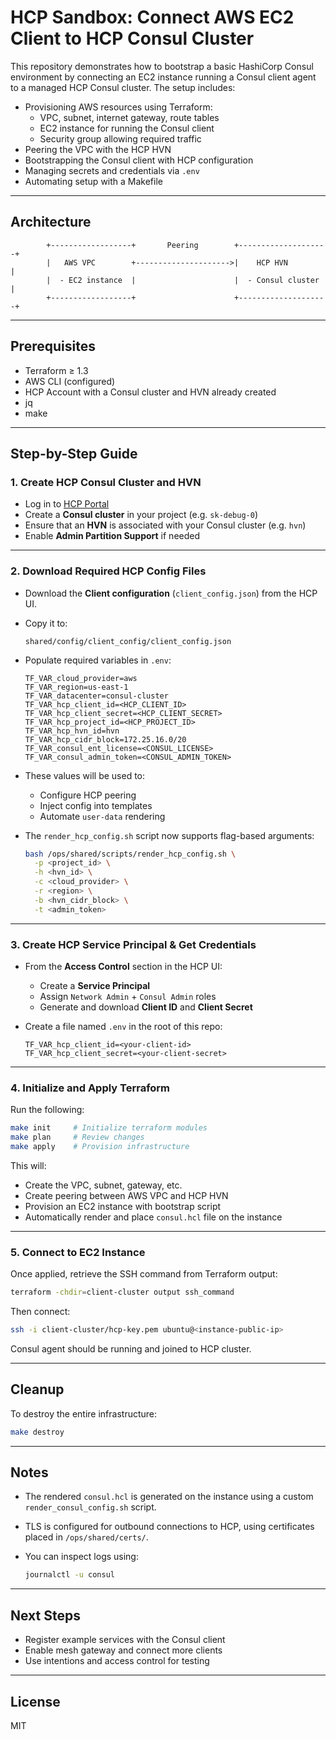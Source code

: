 # HCP Sandbox: Connect AWS EC2 Client to HCP Consul Cluster

This repository demonstrates how to bootstrap a basic HashiCorp Consul environment by connecting an EC2 instance running a Consul client agent to a managed HCP Consul cluster. The setup includes:

- Provisioning AWS resources using Terraform:
  - VPC, subnet, internet gateway, route tables
  - EC2 instance for running the Consul client
  - Security group allowing required traffic
- Peering the VPC with the HCP HVN
- Bootstrapping the Consul client with HCP configuration
- Managing secrets and credentials via `.env`
- Automating setup with a Makefile

---

## Architecture

```
        +------------------+       Peering        +--------------------+
        |   AWS VPC        +--------------------->|    HCP HVN         |
        |  - EC2 instance  |                      |  - Consul cluster  |
        +------------------+                      +--------------------+
```

---

## Prerequisites

- Terraform ≥ 1.3
- AWS CLI (configured)
- HCP Account with a Consul cluster and HVN already created
- jq
- make

---

## Step-by-Step Guide

### 1. Create HCP Consul Cluster and HVN

- Log in to [HCP Portal](https://portal.cloud.hashicorp.com/)
- Create a **Consul cluster** in your project (e.g. `sk-debug-0`)
- Ensure that an **HVN** is associated with your Consul cluster (e.g. `hvn`)
- Enable **Admin Partition Support** if needed

---

### 2. Download Required HCP Config Files

- Download the **Client configuration** (`client_config.json`) from the HCP UI.
- Copy it to:

  ```
  shared/config/client_config/client_config.json
  ```

- Populate required variables in `.env`:
  ```dotenv
  TF_VAR_cloud_provider=aws
  TF_VAR_region=us-east-1
  TF_VAR_datacenter=consul-cluster
  TF_VAR_hcp_client_id=<HCP_CLIENT_ID>
  TF_VAR_hcp_client_secret=<HCP_CLIENT_SECRET>
  TF_VAR_hcp_project_id=<HCP_PROJECT_ID>
  TF_VAR_hcp_hvn_id=hvn
  TF_VAR_hcp_cidr_block=172.25.16.0/20
  TF_VAR_consul_ent_license=<CONSUL_LICENSE>
  TF_VAR_consul_admin_token=<CONSUL_ADMIN_TOKEN>
  ```

- These values will be used to:
  - Configure HCP peering
  - Inject config into templates
  - Automate `user-data` rendering

- The `render_hcp_config.sh` script now supports flag-based arguments:
  ```bash
  bash /ops/shared/scripts/render_hcp_config.sh \
    -p <project_id> \
    -h <hvn_id> \
    -c <cloud_provider> \
    -r <region> \
    -b <hvn_cidr_block> \
    -t <admin_token>
  ```

---

### 3. Create HCP Service Principal & Get Credentials

- From the **Access Control** section in the HCP UI:
  - Create a **Service Principal**
  - Assign `Network Admin` + `Consul Admin` roles
  - Generate and download **Client ID** and **Client Secret**

- Create a file named `.env` in the root of this repo:

  ```dotenv
  TF_VAR_hcp_client_id=<your-client-id>
  TF_VAR_hcp_client_secret=<your-client-secret>
  ```

---

### 4. Initialize and Apply Terraform

Run the following:

```bash
make init     # Initialize terraform modules
make plan     # Review changes
make apply    # Provision infrastructure
```

This will:

- Create the VPC, subnet, gateway, etc.
- Create peering between AWS VPC and HCP HVN
- Provision an EC2 instance with bootstrap script
- Automatically render and place `consul.hcl` file on the instance

---

### 5. Connect to EC2 Instance

Once applied, retrieve the SSH command from Terraform output:

```bash
terraform -chdir=client-cluster output ssh_command
```

Then connect:

```bash
ssh -i client-cluster/hcp-key.pem ubuntu@<instance-public-ip>
```

Consul agent should be running and joined to HCP cluster.

---

## Cleanup

To destroy the entire infrastructure:

```bash
make destroy
```

---

## Notes

- The rendered `consul.hcl` is generated on the instance using a custom `render_consul_config.sh` script.
- TLS is configured for outbound connections to HCP, using certificates placed in `/ops/shared/certs/`.
- You can inspect logs using:

  ```bash
  journalctl -u consul
  ```

---

## Next Steps

- Register example services with the Consul client
- Enable mesh gateway and connect more clients
- Use intentions and access control for testing

---

## License

MIT